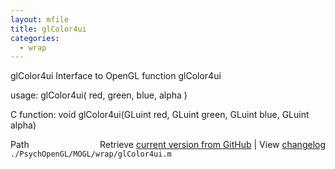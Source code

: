 ```yaml
---
layout: mfile
title: glColor4ui
categories:
  - wrap
---
```


glColor4ui  Interface to OpenGL function glColor4ui

usage:  glColor4ui\( red, green, blue, alpha \)

C function:  void glColor4ui\(GLuint red, GLuint green, GLuint blue, GLuint alpha\)


<div class="code_header" style="text-align:right;">
  <span style="float:left;">Path&nbsp;&nbsp;</span> <span class="counter">Retrieve <a href=
  "https://raw.github.com/Psychtoolbox-3/Psychtoolbox-3/beta/./PsychOpenGL/MOGL/wrap/glColor4ui.m">current version from GitHub</a> | View <a href=
  "https://github.com/Psychtoolbox-3/Psychtoolbox-3/commits/beta/./PsychOpenGL/MOGL/wrap/glColor4ui.m">changelog</a></span>
</div>
<div class="code">
  <code>./PsychOpenGL/MOGL/wrap/glColor4ui.m</code>
</div>
